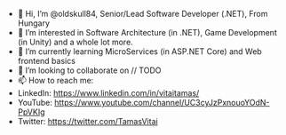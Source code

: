 - 👋 Hi, I’m @oldskull84, Senior/Lead Software Developer (.NET), From Hungary
- 👀 I’m interested in Software Architecture (in .NET), Game Development (in Unity) and a whole lot more.
- 🌱 I’m currently learning MicroServices (in ASP.NET Core) and Web frontend basics
- 💞️ I’m looking to collaborate on // TODO
- 📫 How to reach me:
- LinkedIn: https://www.linkedin.com/in/vitaitamas/
- YouTube: https://www.youtube.com/channel/UC3cyJzPxnouoYOdN-PpVKIg
- Twitter: https://twitter.com/TamasVitai
<!---
oldskull84/oldskull84 is a ✨ special ✨ repository because its `README.md` (this file) appears on your GitHub profile.
You can click the Preview link to take a look at your changes.
--->
